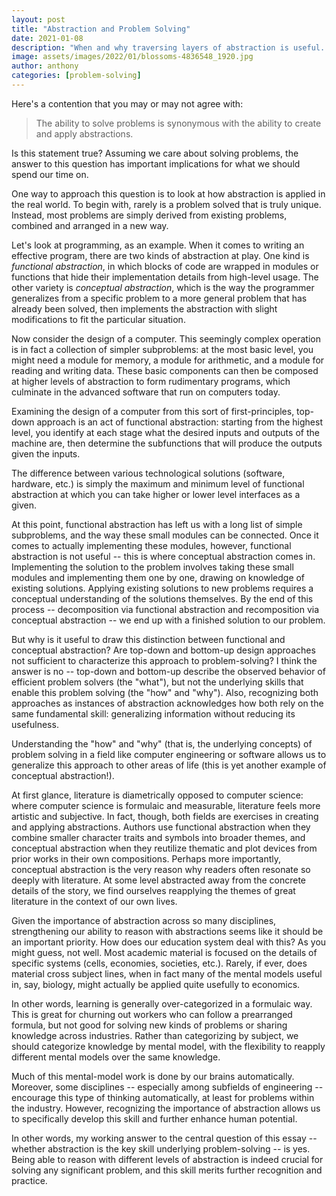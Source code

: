 ```yaml
---
layout: post
title: "Abstraction and Problem Solving"
date: 2021-01-08
description: "When and why traversing layers of abstraction is useful. "
image: assets/images/2022/01/blossoms-4836548_1920.jpg
author: anthony
categories: [problem-solving]
---
```


Here's a contention that you may or may not agree with:

> The ability to solve problems is synonymous with the ability to create and apply abstractions. 

Is this statement true? Assuming we care about solving problems, the answer to this question has important implications for what we should spend our time on. 

One way to approach this question is to look at how abstraction is applied in the real world. To begin with, rarely is a problem solved that is truly unique. Instead, most problems are simply derived from existing problems, combined and arranged in a new way.

Let's look at programming, as an example. When it comes to writing an effective program, there are two kinds of abstraction at play. One kind is *functional abstraction*, in which blocks of code are wrapped in modules or functions that hide their implementation details from high-level usage. The other variety is *conceptual abstraction*, which is the way the programmer generalizes from a specific problem to a more general problem that has already been solved, then implements the abstraction with slight modifications to fit the particular situation. 

Now consider the design of a computer. This seemingly complex operation is in fact a collection of simpler subproblems: at the most basic level, you might need a module for memory, a module for arithmetic, and a module for reading and writing data. These basic components can then be composed at higher levels of abstraction to form rudimentary programs, which culminate in the advanced software that run on computers today. 

Examining the design of a computer from this sort of first-principles, top-down approach is an act of functional abstraction: starting from the highest level, you identify at each stage what the desired inputs and outputs of the machine are, then determine the subfunctions that will produce the outputs given the inputs. 

The difference between various technological solutions (software, hardware, etc.) is simply the maximum and minimum level of functional abstraction at which you can take higher or lower level interfaces as a given. 

At this point, functional abstraction has left us with a long list of simple subproblems, and the way these small modules can be connected. Once it comes to actually implementing these modules, however, functional abstraction is not useful -- this is where conceptual abstraction comes in. Implementing the solution to the problem involves taking these small modules and implementing them one by one, drawing on knowledge of existing solutions. Applying existing solutions to new problems requires a conceptual understanding of the solutions themselves. By the end of this process -- decomposition via functional abstraction and recomposition via conceptual abstraction -- we end up with a finished solution to our problem. 

But why is it useful to draw this distinction between functional and conceptual abstraction? Are top-down and bottom-up design approaches not sufficient to characterize this approach to problem-solving? I think the answer is no -- top-down and bottom-up describe the observed behavior of efficient problem solvers (the "what"), but not the underlying skills that enable this problem solving (the "how" and "why"). Also, recognizing both approaches as instances of abstraction acknowledges how both rely on the same fundamental skill: generalizing information without reducing its usefulness. 

Understanding the "how" and "why" (that is, the underlying concepts) of problem solving in a field like computer engineering or software allows us to generalize this approach to other areas of life (this is yet another example of conceptual abstraction!).

At first glance, literature is diametrically opposed to computer science: where computer science is formulaic and measurable, literature feels more artistic and subjective. In fact, though, both fields are exercises in creating and applying abstractions. Authors use functional abstraction when they combine smaller character traits and symbols into broader themes, and conceptual abstraction when they reutilize thematic and plot devices from prior works in their own compositions. Perhaps more importantly, conceptual abstraction is the very reason why readers often resonate so deeply with literature. At some level abstracted away from the concrete details of the story, we find ourselves reapplying the themes of great literature in the context of our own lives. 

Given the importance of abstraction across so many disciplines, strengthening our ability to reason with abstractions seems like it should be an important priority. How does our education system deal with this? As you might guess, not well. Most academic material is focused on the details of specific systems (cells, economies, societies, etc.). Rarely, if ever, does material cross subject lines, when in fact many of the mental models useful in, say, biology, might actually be applied quite usefully to economics. 

In other words, learning is generally over-categorized in a formulaic way. This is great for churning out workers who can follow a prearranged formula, but not good for solving new kinds of problems or sharing knowledge across industries. Rather than categorizing by subject, we should categorize knowledge by mental model, with the flexibility to reapply different mental models over the same knowledge.

Much of this mental-model work is done by our brains automatically. Moreover, some disciplines -- especially among subfields of engineering -- encourage this type of thinking automatically, at least for problems within the industry. However, recognizing the importance of abstraction allows us to specifically develop this skill and further enhance human potential. 

In other words, my working answer to the central question of this essay -- whether abstraction is the key skill underlying problem-solving -- is yes. Being able to reason with different levels of abstraction is indeed crucial for solving any significant problem, and this skill merits further recognition and practice. 
